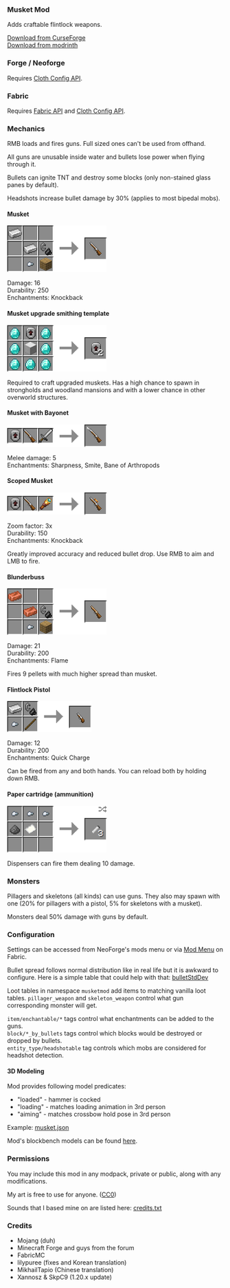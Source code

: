 ### Musket Mod

Adds craftable flintlock weapons.

[Download from CurseForge](https://www.curseforge.com/minecraft/mc-mods/ewewukeks-musket-mod/files/all)\
[Download from modrinth](https://modrinth.com/mod/ewewukeks-musket-mod/versions)

### Forge / Neoforge

Requires [Cloth Config API](https://modrinth.com/mod/cloth-config).

### Fabric

Requires [Fabric API](https://modrinth.com/mod/fabric-api) and [Cloth Config API](https://modrinth.com/mod/cloth-config).

### Mechanics

RMB loads and fires guns. Full sized ones can't be used from offhand.

All guns are unusable inside water and bullets lose power when flying through it.

Bullets can ignite TNT and destroy some blocks (only non-stained glass panes by default).

Headshots increase bullet damage by 30% (applies to most bipedal mobs).

#### Musket
![](doc/musket_recipe.png?raw=true)

Damage: 16\
Durability: 250\
Enchantments: Knockback

#### Musket upgrade smithing template
![](doc/musket_upgrade_recipe.png?raw=true)

Required to craft upgraded muskets. Has a high chance to spawn in strongholds and woodland mansions and with a lower chance in other overworld structures.

#### Musket with Bayonet
![](doc/musket_with_bayonet_smithing.png?raw=true)

Melee damage: 5\
Enchantments: Sharpness, Smite, Bane of Arthropods

#### Scoped Musket
![](doc/musket_with_scope_smithing.png?raw=true)

Zoom factor: 3x\
Durability: 150\
Enchantments: Knockback

Greatly improved accuracy and reduced bullet drop. Use RMB to aim and LMB to fire.

#### Blunderbuss
![](doc/blunderbuss_recipe.png?raw=true)

Damage: 21\
Durability: 200\
Enchantments: Flame

Fires 9 pellets with much higher spread than musket.

#### Flintlock Pistol
![](doc/pistol_recipe.png?raw=true)

Damage: 12\
Durability: 200\
Enchantments: Quick Charge

Can be fired from any and both hands. You can reload both by holding down RMB.

#### Paper cartridge (ammunition)
![](doc/cartridge_recipe.png?raw=true)

Dispensers can fire them dealing 10 damage.

### Monsters

Pillagers and skeletons (all kinds) can use guns. They also may spawn with one (20% for pillagers with a pistol, 5% for skeletons with a musket).

Monsters deal 50% damage with guns by default.

### Configuration

Settings can be accessed from NeoForge's mods menu or via [Mod Menu](https://modrinth.com/mod/modmenu) on Fabric.

Bullet spread follows normal distribution like in real life but it is awkward to configure. Here is a simple table that could help with that: [bulletStdDev](STDDEV.md "bulletStdDev")

Loot tables in namespace `musketmod` add items to matching vanilla loot tables. `pillager_weapon` and `skeleton_weapon` control what gun corresponding monster will get.

`item/enchantable/*` tags control what enchantments can be added to the guns.\
`block/*_by_bullets` tags control which blocks would be destroyed or dropped by bullets.\
`entity_type/headshotable` tag controls which mobs are considered for headshot detection.

#### 3D Modeling

Mod provides following model predicates:

- "loaded" - hammer is cocked
- "loading" - matches loading animation in 3rd person
- "aiming" - matches crossbow hold pose in 3rd person

Example: [musket.json](src/main/resources/assets/musketmod/models/item/musket.json#L255)

Mod's blockbench models can be found [here](blockbench).

### Permissions

You may include this mod in any modpack, private or public, along with any modifications.

My art is free to use for anyone. ([CC0](https://creativecommons.org/publicdomain/zero/1.0/))

Sounds that I based mine on are listed here: [credits.txt](src/main/resources/assets/musketmod/sounds/credits.txt)

### Credits

- Mojang (duh)
- Minecraft Forge and guys from the forum
- FabricMC
- lilypuree (fixes and Korean translation)
- MikhailTapio (Chinese translation)
- Xannosz & SkpC9 (1.20.x update)
